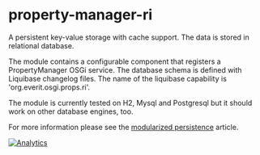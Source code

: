 property-manager-ri
===================

A persistent key-value storage with cache support. The data is stored in
relational database.

The module contains a configurable component that registers a PropertyManager
OSGi service. The database schema is defined with Liquibase changelog files.
The name of the liquibase capability is 'org.everit.osgi.props.ri'.

The module is currently tested on H2, Mysql and Postgresql but it should
work on other database engines, too.

For more information please see the [modularized persistence][1] article.

[![Analytics](https://ga-beacon.appspot.com/UA-15041869-4/everit-org/property-manager-api)](https://github.com/igrigorik/ga-beacon)

[1]: http://everitorg.wordpress.com/2014/06/18/modularized-persistence/
